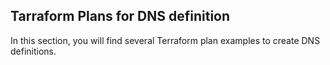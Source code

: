 ## Tarraform Plans for DNS definition

In this section, you will find several Terraform plan examples to create DNS definitions.
